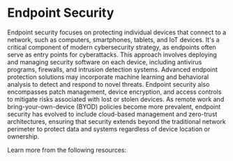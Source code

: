 # Endpoint Security

Endpoint security focuses on protecting individual devices that connect to a network, such as computers, smartphones, tablets, and IoT devices. It's a critical component of modern cybersecurity strategy, as endpoints often serve as entry points for cyberattacks. This approach involves deploying and managing security software on each device, including antivirus programs, firewalls, and intrusion detection systems. Advanced endpoint protection solutions may incorporate machine learning and behavioral analysis to detect and respond to novel threats. Endpoint security also encompasses patch management, device encryption, and access controls to mitigate risks associated with lost or stolen devices. As remote work and bring-your-own-device (BYOD) policies become more prevalent, endpoint security has evolved to include cloud-based management and zero-trust architectures, ensuring that security extends beyond the traditional network perimeter to protect data and systems regardless of device location or ownership.

Learn more from the following resources:

